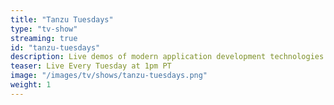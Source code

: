 ```yaml
---
title: "Tanzu Tuesdays"
type: "tv-show"
streaming: true
id: "tanzu-tuesdays"
description: Live demos of modern application development technologies.
teaser: Live Every Tuesday at 1pm PT
image: "/images/tv/shows/tanzu-tuesdays.png"
weight: 1
---
```

